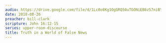 ```yaml
---
audio: https://drive.google.com/file/d/1Lc0o8Kg1OgGRQ50uTGONiEB6z57niBY3/view
date: 2018-08-26
preacher: bill-clark
scripture: John 16:12-15
series: upper-room-discourse
title: Truth in a World of False News
---
```

